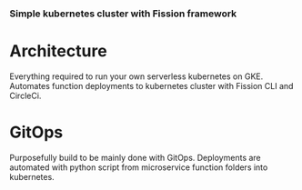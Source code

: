 ### Simple kubernetes cluster with Fission framework

# Architecture

Everything required to run your own serverless kubernetes on GKE. Automates function deployments to kubernetes cluster with Fission CLI and CircleCi.

# GitOps

Purposefully build to be mainly done with GitOps. Deployments are automated with python script from microservice function folders into kubernetes.
